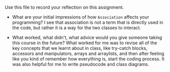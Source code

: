 Use this file to record your reflection on this assignment.

- What are your initial impressions of how `Association` affects your programming?
I see that association is not a term that is directly used in the code, but rather it is a way for the two classes to interact.
 
- What worked, what didn't, what advice would you give someone taking this course in the future?
What worked for me was to revise all of the key concepts that we learnt about in class, like try-catch blocks, accessors and manipulators, arrays and arraylists, and then after feeling like you kind of remember how everything is, start the coding process. It was also helpful for me to write pseudocode and class diagrams.